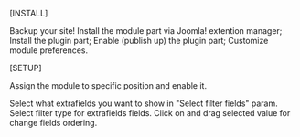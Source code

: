 [INSTALL]

Backup your site!
Install the module part via Joomla! extention manager;
Install the plugin part;
Enable (publish up) the plugin part;
Customize module preferences.

[SETUP]

Assign the module to specific position and enable it.

Select what extrafields you want to show in "Select filter fields" param. 
Select filter type for extrafields fields.
Click on and drag selected value for change fields ordering.
